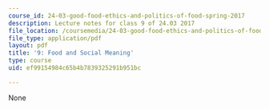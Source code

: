 ```yaml
---
course_id: 24-03-good-food-ethics-and-politics-of-food-spring-2017
description: Lecture notes for class 9 of 24.03 2017
file_location: /coursemedia/24-03-good-food-ethics-and-politics-of-food-spring-2017/ef99154984c65b4b7839325291b951bc_MIT24_03S17_lec09.pdf
file_type: application/pdf
layout: pdf
title: '9: Food and Social Meaning'
type: course
uid: ef99154984c65b4b7839325291b951bc

---
```

None